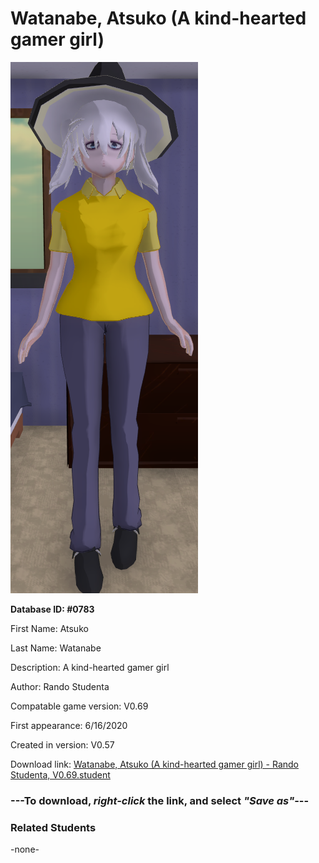 # Watanabe, Atsuko (A kind-hearted gamer girl)

<img src="../../Files/Images/Watanabe, Atsuko (A kind-hearted gamer girl).png" title="Watanabe, Atsuko (A kind-hearted gamer girl) - Rando Studenta, V0.69">

**Database ID: #0783**

First Name: Atsuko

Last Name: Watanabe

Description: A kind-hearted gamer girl

Author: Rando Studenta

Compatable game version: V0.69

First appearance: 6/16/2020

Created in version: V0.57

Download link: <a href="https://raw.githubusercontent.com/Arbiter1223/Daigaku-Gurashi-Custom-Students/master/Files/Student%20Files/Watanabe%2C%20Atsuko%20(A%20kind-hearted%20gamer%20girl)%20-%20Rando%20Studenta%2C%20V0.69.student">Watanabe, Atsuko (A kind-hearted gamer girl) - Rando Studenta, V0.69.student</a>

### ---**To download, _right-click_ the link, and select _"Save as"_**---

### Related Students

-none-
